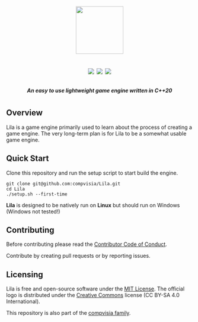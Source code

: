 <h1 align="center">

<img src="https://compvisia.com/img/Lila-logo.png" height=128/>

[![][license-shield]][license-link]
[![][codefactor-shield]][codefactor-link]
[![][cpp-shield]][cpp-link]

</h1>

<h4 align="center">
<i>An easy to use lightweight game engine written in C++20</i>
</h4>

<h1>

## Overview

Lila is a game engine primarily used to learn about the process of creating a game engine. The very long-term plan is for Lila to be a somewhat usable game engine.

## Quick Start

Clone this repository and run the setup script to start build the engine.

```
git clone git@github.com:compvisia/Lila.git
cd Lila
./setup.sh --first-time
```

**Lila** is designed to be natively run on **Linux** but should run on Windows (Windows not tested!)

## Contributing

Before contributing please read the [Contributor Code of Conduct](https://github.com/compvisia/Lila/blob/master/CODE_OF_CONDUCT.md).

Contribute by creating pull requests or by reporting issues.

## Licensing

Lila is free and open-source software under the [MIT License](https://github.com/compvisia/Lila/blob/master/LICENSE). The official logo is distributed under the [Creative Commons](https://creativecommons.org/licenses/by-sa/4.0/) license (CC BY-SA 4.0 International).

This repository is also part of the [compvisia family](https://github.com/compvisia/family).

<!-- LINKAGE -->
[license-link]: https://github.com/compvisia/Lila/blob/master/LICENSE
[license-shield]: https://img.shields.io/github/license/compvisia/lila?style=flat
[codefactor-link]: https://www.codefactor.io/repository/github/compvisia/lila
[codefactor-shield]: https://www.codefactor.io/repository/github/compvisia/lila/badge?style=flat
[cpp-link]: https://en.cppreference.com/w/cpp/20
[cpp-shield]: https://img.shields.io/badge/C++-20-blue?style=flat&logo=C%2B%2B
